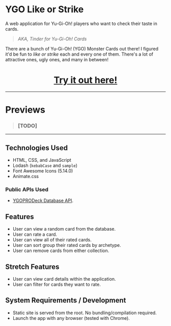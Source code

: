 # YGO Like or Strike

A web application for Yu-Gi-Oh! players who want to check their taste in cards.

> _AKA, Tinder for Yu-Gi-Oh! Cards_

There are a bunch of Yu-Gi-Oh! (YGO) Monster Cards out there! I figured it'd be fun to _like or strike_ each and every one of them. There's a lot of attractive ones, ugly ones, and many in between!

<center>
<a href="https://joseph-bravo.github.io/ygo-like-or-strike/"><h1>Try it out here!</h1></a>
</center>

---

# Previews

> ### [TODO]

---

## Technologies Used

- HTML, CSS, and JavaScript
- Lodash (`kebabCase` and `sample`)
- Font Awesome Icons (5.14.0)
- Animate.css

### Public APIs Used

- [YGOPRODeck Database API](https://db.ygoprodeck.com/).

## Features

- User can view a random card from the database.
- User can rate a card.
- User can view all of their rated cards.
- User can sort group their rated cards by archetype.
- User can remove cards from either collection.

## Stretch Features

- User can view card details within the application.
- User can filter for cards they want to rate.

## System Requirements / Development

- Static site is served from the root. No bundling/compilation required.
- Launch the app with any browser (tested with Chrome).
